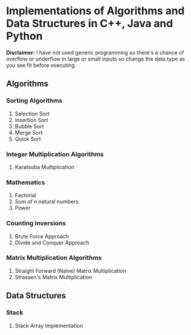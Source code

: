 # Implementations of Algorithms and Data Structures in C++, Java and Python

**Disclaimer:**
I have not used generic programming so there's a chance of overflow or underflow in large or small inputs so change the data type as you see fit before executing.

## Algorithms

### Sorting Algorithms
1. Selection Sort
2. Insertion Sort
3. Bubble Sort
4. Merge Sort
5. Quick Sort

### Integer Multiplication Algorithms
1. Karatsuba Multiplication

### Mathematics
1. Factorial
2. Sum of n natural numbers
3. Power

### Counting Inversions
1. Brute Force Approach
2. Divide and Conquer Approach

### Matrix Multiplication Algorithms
1. Straight Forward (Naive) Matrix Multiplication
1. Strassen's Matrix Multiplication

## Data Structures

### Stack
1. Stack Array Implementation
